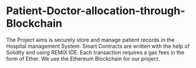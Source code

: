# Patient-Doctor-allocation-through-Blockchain
The Project aims is securely store and manage patient records  in the Hospital management  System. Smart Contracts are written with the help of Solidity and using REMIX IDE. Each transaction requires a gas fees in the form of Ether. We use the Ethereum Blockchain for our project.

